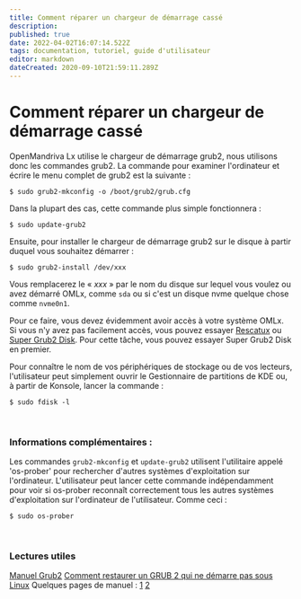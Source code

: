 ```yaml
---
title: Comment réparer un chargeur de démarrage cassé
description: 
published: true
date: 2022-04-02T16:07:14.522Z
tags: documentation, tutoriel, guide d'utilisateur
editor: markdown
dateCreated: 2020-09-10T21:59:11.289Z
---
```


# Comment réparer un chargeur de démarrage cassé

OpenMandriva Lx utilise le chargeur de démarrage grub2, nous utilisons donc les commandes grub2.
La commande pour examiner l'ordinateur et écrire le menu complet de grub2 est la suivante :
```
$ sudo grub2-mkconfig -o /boot/grub2/grub.cfg
```
Dans la plupart des cas, cette commande plus simple fonctionnera :
```
$ sudo update-grub2
```
Ensuite, pour installer le chargeur de démarrage grub2 sur le disque à partir duquel vous souhaitez démarrer :
```
$ sudo grub2-install /dev/xxx
```
Vous remplacerez le « *xxx* » par le nom du disque sur lequel vous voulez ou avez démarré OMLx, comme `sda` ou si c'est un disque nvme quelque chose comme `nvme0n1`.

Pour ce faire, vous devez évidemment avoir accès à votre système OMLx. Si vous n'y avez pas facilement accès, vous pouvez essayer [Rescatux](https://sourceforge.net/p/rescatux/) ou [Super Grub2 Disk](https://sourceforge.net/p/supergrub2/). Pour cette tâche, vous pouvez essayer Super Grub2 Disk en premier.

Pour connaître le nom de vos périphériques de stockage ou de vos lecteurs, l'utilisateur peut simplement ouvrir le Gestionnaire de partitions de KDE ou, à partir de Konsole, lancer la commande :
```
$ sudo fdisk -l
```
<br>

### Informations complémentaires :
Les commandes `grub2-mkconfig` et `update-grub2` utilisent l'utilitaire appelé 'os-prober' pour rechercher d'autres systèmes d'exploitation sur l'ordinateur.
L'utilisateur peut lancer cette commande indépendamment pour voir si os-prober reconnaît correctement tous les autres systèmes d'exploitation sur l'ordinateur de l'utilisateur. Comme ceci :
```
$ sudo os-prober
```

<br>

### Lectures utiles
[Manuel Grub2](https://www.gnu.org/software/grub/manual/grub/html_node/index.html)
[Comment restaurer un GRUB 2 qui ne démarre pas sous Linux](https://www.linux.com/training-tutorials/how-rescue-non-booting-grub-2-linux/)
Quelques pages de manuel : [1](https://aty.sdsu.edu/bibliog/latex/debian/grub2rescue.html) [2](https://www.gnu.org/software/grub/manual/grub/html_node/GRUB-only-offers-a-rescue-shell.html)



